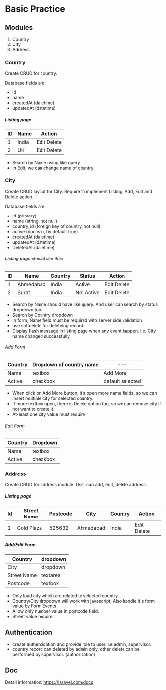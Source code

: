 # Basic Practice

## Modules
1. Country
2. City
3. Address

### Country
Create CRUD for country.

Database fields are:
  - id
  - name
  - createdAt (datetime)
  - updatedAt (datetime)

##### Listing page 

ID | Name | Action
-----|-------|-------
1 | India | Edit Delete
2 | UK | Edit Delete

* Search by Name using like query
* In Edit, we can change name of country.

### City
Create CRUD layout for City. Require to implement Listing, Add, Edit and Delete action.

Database fields are:
  - id  (primary)
  - name   (string, not null)
  - country_id (foreign key of country, not null)
  - active (boolean, by default true)
  - createdAt (datetime)
  - updatedAt (datetime)
  - DeletedAt (datetime)

###### Listing page should like this:

ID | Name    | Country          | Status     | Action
--- |--------|------------------|------------| ----------
1 | Ahmedabad | India            | Active     | Edit Delete 
2 | Surat     | India | Not Active | Edit Delete 

* Search by Name should have like query. And user can search by status dropdown too.
* Search by Country dropdown
* In form, Name field must be required with server side validation
* use softdelete for deleteing record.
* Display flash message in listing page when any event happen. i.e. City name changed successfully

###### Add Form

Country | Dropdown of country name | ---
-------|--------------------------| ----
Name | textbox                  | Add More
Active | checkbox                 | default selected

* When click on Add More button, it's open more name fields, so we can insert multiple city for selected country.
* If more textbox open, there is Delete option too, so we can remove city if not want to create it.
* At-least one city value must require

###### Edit Form
Country | Dropdown
------- | --------
Name | textbox
Active | checkbox

### Address
Create CRUD for address module. User can add, edit, delete address.

##### Listing page
Id | Street Name | Postcode | City | Country | Action
---| ---------- | ---------- | ------ | ------ | ------
1 | Gold Plaza | 525632 | Ahmedabad | India | Edit Delete

##### Add/Edit Form

Country | dropdown
--------|--------
City | dropdown
Street Name | textarea
Postcode | textbox 

* Only load city which are related to selected country.
* Country/City dropdown will work with javascript, Also handle it's form value by Form Events
* Allow only number value in postcode field.
* Street value require.

## Authentication

* create authentication and provide role to user. i.e admin, supervisor.
* country record can deleted by admin only, other delete can be performed by supervisor. (authorization)

## Doc

Detail information: https://laravel.com/docs
